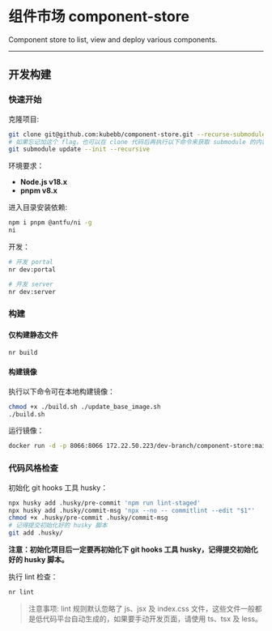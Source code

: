 # 组件市场 component-store

Component store to list, view and deploy various components.

---

## 开发构建

### 快速开始

克隆项目:

```bash
git clone git@github.com:kubebb/component-store.git --recurse-submodules
# 如果忘记加这个 flag，也可以在 clone 代码后再执行以下命令来获取 submodule 的内容：
git submodule update --init --recursive
```

环境要求：

- **Node.js v18.x**
- **pnpm v8.x**

进入目录安装依赖:

```bash
npm i pnpm @antfu/ni -g
ni
```

开发：

```bash
# 开发 portal
nr dev:portal

# 开发 server
nr dev:server
```

### 构建

#### 仅构建静态文件

```bash
nr build
```

#### 构建镜像

执行以下命令可在本地构建镜像：

```bash
chmod +x ./build.sh ./update_base_image.sh
./build.sh
```

运行镜像：

```bash
docker run -d -p 8066:8066 172.22.50.223/dev-branch/component-store:main
```

### 代码风格检查

初始化 git hooks 工具 husky：

```bash
npx husky add .husky/pre-commit 'npm run lint-staged'
npx husky add .husky/commit-msg 'npx --no -- commitlint --edit "$1"'
chmod +x .husky/pre-commit .husky/commit-msg
# 记得提交初始化好的 husky 脚本
git add .husky/
```

**注意：初始化项目后一定要再初始化下 git hooks 工具 husky，记得提交初始化好的 husky 脚本。**

执行 lint 检查：

```bash
nr lint
```

> 注意事项: lint 规则默认忽略了 js、jsx 及 index.css 文件，这些文件一般都是低代码平台自动生成的，如果要手动开发页面，请使用 ts、tsx 及 less。
